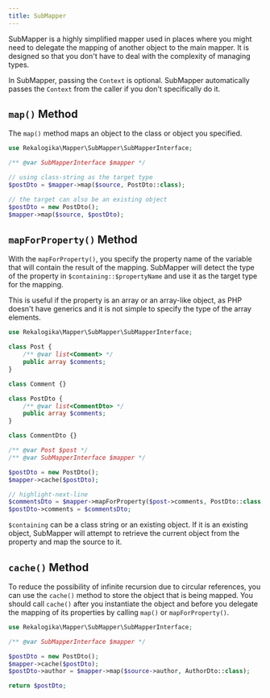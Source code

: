```yaml
---
title: SubMapper
---
```


SubMapper is a highly simplified mapper used in places where you might need to
delegate the mapping of another object to the main mapper. It is designed so
that you don't have to deal with the complexity of managing types.

In SubMapper, passing the `Context` is optional. SubMapper automatically passes
the `Context` from the caller if you don't specifically do it.

## `map()` Method

The `map()` method maps an object to the class or object you specified.

```php
use Rekalogika\Mapper\SubMapper\SubMapperInterface;

/** @var SubMapperInterface $mapper */

// using class-string as the target type
$postDto = $mapper->map($source, PostDto::class);

// the target can also be an existing object
$postDto = new PostDto();
$mapper->map($source, $postDto);
```

## `mapForProperty()` Method

With the `mapForProperty()`, you specify the property name of the variable that
will contain the result of the mapping. SubMapper will detect the type of the
property in `$containing::$propertyName` and use it as the target type for the
mapping.

This is useful if the property is an array or an array-like object, as PHP
doesn't have generics and it is not simple to specify the type of the array
elements.

```php
use Rekalogika\Mapper\SubMapper\SubMapperInterface;

class Post {
    /** @var list<Comment> */
    public array $comments;
}

class Comment {}

class PostDto {
    /** @var list<CommentDto> */
    public array $comments;
}

class CommentDto {}

/** @var Post $post */
/** @var SubMapperInterface $mapper */

$postDto = new PostDto();
$mapper->cache($postDto);

// highlight-next-line
$commentsDto = $mapper->mapForProperty($post->comments, PostDto::class, 'comments');
$postDto->comments = $commentsDto;
```

`$containing` can be a class string or an existing object. If it is an
existing object, SubMapper will attempt to retrieve the current object from the
property and map the source to it.

## `cache()` Method

To reduce the possibility of infinite recursion due to circular references, you
can use the `cache()` method to store the object that is being mapped. You
should call `cache()` after you instantiate the object and before you delegate
the mapping of its properties by calling `map()` or `mapForProperty()`.

```php
use Rekalogika\Mapper\SubMapper\SubMapperInterface;

/** @var SubMapperInterface $mapper */

$postDto = new PostDto();
$mapper->cache($postDto);
$postDto->author = $mapper->map($source->author, AuthorDto::class);

return $postDto;
```